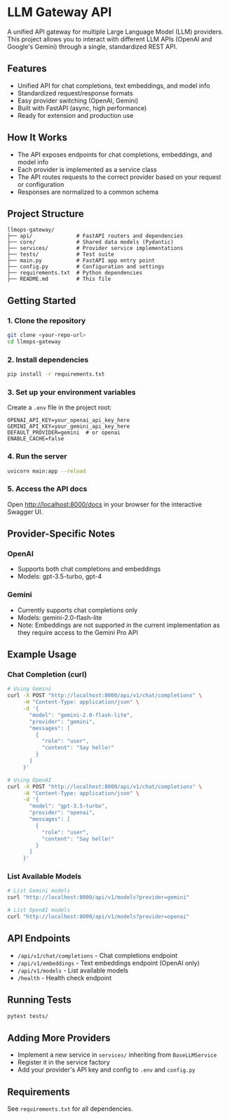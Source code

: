 # LLM Gateway API

A unified API gateway for multiple Large Language Model (LLM) providers. This project allows you to interact with different LLM APIs (OpenAI and Google's Gemini) through a single, standardized REST API.

## Features
- Unified API for chat completions, text embeddings, and model info
- Standardized request/response formats
- Easy provider switching (OpenAI, Gemini)
- Built with FastAPI (async, high performance)
- Ready for extension and production use

## How It Works
- The API exposes endpoints for chat completions, embeddings, and model info
- Each provider is implemented as a service class
- The API routes requests to the correct provider based on your request or configuration
- Responses are normalized to a common schema

## Project Structure
```
llmops-gateway/
├── api/              # FastAPI routers and dependencies
├── core/             # Shared data models (Pydantic)
├── services/         # Provider service implementations
├── tests/            # Test suite
├── main.py           # FastAPI app entry point
├── config.py         # Configuration and settings
├── requirements.txt  # Python dependencies
├── README.md         # This file
```

## Getting Started

### 1. Clone the repository
```bash
git clone <your-repo-url>
cd llmops-gateway
```

### 2. Install dependencies
```bash
pip install -r requirements.txt
```

### 3. Set up your environment variables
Create a `.env` file in the project root:
```
OPENAI_API_KEY=your_openai_api_key_here
GEMINI_API_KEY=your_gemini_api_key_here
DEFAULT_PROVIDER=gemini  # or openai
ENABLE_CACHE=false
```

### 4. Run the server
```bash
uvicorn main:app --reload
```

### 5. Access the API docs
Open [http://localhost:8000/docs](http://localhost:8000/docs) in your browser for the interactive Swagger UI.

## Provider-Specific Notes

### OpenAI
- Supports both chat completions and embeddings
- Models: gpt-3.5-turbo, gpt-4

### Gemini
- Currently supports chat completions only
- Models: gemini-2.0-flash-lite
- Note: Embeddings are not supported in the current implementation as they require access to the Gemini Pro API

## Example Usage

### Chat Completion (curl)
```bash
# Using Gemini
curl -X POST "http://localhost:8000/api/v1/chat/completions" \
     -H "Content-Type: application/json" \
     -d '{
       "model": "gemini-2.0-flash-lite",
       "provider": "gemini",
       "messages": [
         {
           "role": "user",
           "content": "Say hello!"
         }
       ]
     }'

# Using OpenAI
curl -X POST "http://localhost:8000/api/v1/chat/completions" \
     -H "Content-Type: application/json" \
     -d '{
       "model": "gpt-3.5-turbo",
       "provider": "openai",
       "messages": [
         {
           "role": "user",
           "content": "Say hello!"
         }
       ]
     }'
```

### List Available Models
```bash
# List Gemini models
curl "http://localhost:8000/api/v1/models?provider=gemini"

# List OpenAI models
curl "http://localhost:8000/api/v1/models?provider=openai"
```

## API Endpoints

- `/api/v1/chat/completions` - Chat completions endpoint
- `/api/v1/embeddings` - Text embeddings endpoint (OpenAI only)
- `/api/v1/models` - List available models
- `/health` - Health check endpoint


## Running Tests
```bash
pytest tests/
```

## Adding More Providers 
- Implement a new service in `services/` inheriting from `BaseLLMService`
- Register it in the service factory
- Add your provider's API key and config to `.env` and `config.py`

## Requirements
See `requirements.txt` for all dependencies.

